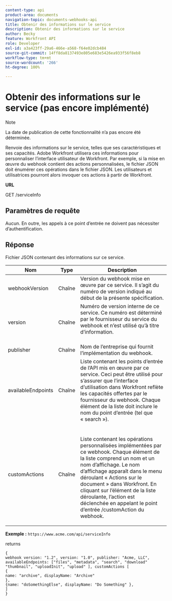 ```yaml
---
content-type: api
product-area: documents
navigation-topic: documents-webhooks-api
title: Obtenir des informations sur le service
description: Obtenir des informations sur le service
author: Becky
feature: Workfront API
role: Developer
exl-id: a3a423ff-29a6-466e-a568-f64e02dcb484
source-git-commit: 14ff8da8137493e805e683e5426ea933f56f8eb8
workflow-type: tm+mt
source-wordcount: '266'
ht-degree: 100%

---
```



# Obtenir des informations sur le service (pas encore implémenté)

>[!NOTE]
>
>La date de publication de cette fonctionnalité n’a pas encore été déterminée.

Renvoie des informations sur le service, telles que ses caractéristiques et ses capacités. Adobe Workfront utilisera ces informations pour personnaliser l’interface utilisateur de Workfront. Par exemple, si la mise en œuvre du webhook contient des actions personnalisées, le fichier JSON doit énumérer ces opérations dans le fichier JSON. Les utilisateurs et utilisatrices pourront alors invoquer ces actions à partir de Workfront.

**URL**

GET /serviceInfo

## Paramètres de requête

Aucun. En outre, les appels à ce point d’entrée ne doivent pas nécessiter d’authentification.

## Réponse

Fichier JSON contenant des informations sur ce service.

<table style="table-layout:auto"> 
 <col> 
 <col> 
 <col> 
 <thead> 
  <tr> 
   <th>Nom</th> 
   <th>Type</th> 
   <th>Description</th> 
  </tr> 
 </thead> 
 <tbody> 
  <tr> 
   <td>webhookVersion</td> 
   <td>Chaîne</td> 
   <td>Version du webhook mise en œuvre par ce service. Il s’agit du numéro de version indiqué au début de la présente spécification.</td> 
  </tr> 
  <tr> 
   <td>version</td> 
   <td>Chaîne</td> 
   <td>Numéro de version interne de ce service. Ce numéro est déterminé par le fournisseur du service du webhook et n’est utilisé qu’à titre d’information.<br><br></td> 
  </tr> 
  <tr> 
   <td>publisher</td> 
   <td>Chaîne</td> 
   <td>Nom de l’entreprise qui fournit l’implémentation du webhook.</td> 
  </tr> 
  <tr> 
   <td>availableEndpoints</td> 
   <td>Chaîne</td> 
   <td>Liste contenant les points d’entrée de l’API mis en œuvre par ce service. Ceci peut être utilisé pour s’assurer que l’interface d’utilisation dans Workfront reflète les capacités offertes par le fournisseur du webhook. Chaque élément de la liste doit inclure le nom du point d’entrée (tel que « search »).</td> 
  </tr> 
  <tr> 
   <td>customActions</td> 
   <td>Chaîne</td> 
   <td>  <p>Liste contenant les opérations personnalisées implémentées par ce webhook. Chaque élément de la liste comprend un nom et un nom d’affichage. Le nom d’affichage apparaît dans le menu déroulant « Actions sur le document » dans Workfront. En cliquant sur l’élément de la liste déroulante, l’action est déclenchée en appelant le point d’entrée /customAction du webhook.</p></td> 
  </tr> 
 </tbody> 
</table>

**Exemple :** `https://www.acme.com/api/serviceInfo`

returns

```
{
webhook version: "1.2", version: "1.0", publisher: "Acme, LLC", availableEndpoints: ["files", "metadata", "search", "download"
"thumbnail", "uploadInit", "upload" ], customActions [
{
name: "archive", displayName: "Archive" 
}, 
{name: "doSomethingElse", displayName: "Do Something" }, 
] 
}
```
